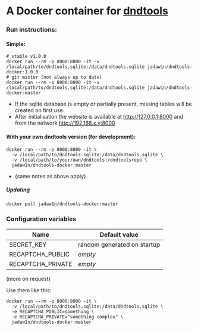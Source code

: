 A Docker container for [dndtools](https://github.com/dndtools/dndtools)
===============

### Run instructions:
#### Simple:
```
# stable v1.0.0
docker run --rm -p 8000:8000 -it -v /local/path/to/dndtools.sqlite:/data/dndtools.sqlite jadaw1n/dndtools-docker:1.0.0
# git master (not always up to date)
docker run --rm -p 8000:8000 -it -v /local/path/to/dndtools.sqlite:/data/dndtools.sqlite jadaw1n/dndtools-docker:master
```
- If the sqlite database is empty or partially present, missing tables will be created on first use.
- After initialisation the website is available at http://127.0.0.1:8000 and from the network http://192.168.x.y:8000 

#### With your own dndtools version (for development):
```
docker run --rm -p 8000:8000 -it \
  -v /local/path/to/dndtools.sqlite:/data/dndtools.sqlite \
  -v /local/path/to/your/own/dndtools:/dndtoolsrepo \
  jadaw1n/dndtools-docker:master
```
- (same notes as above apply)

##### Updating
```docker pull jadaw1n/dndtools-docker:master```

### Configuration variables

Name | Default value
---- | -------------
SECRET_KEY | random generated on startup
RECAPTCHA_PUBLIC | *empty*
RECAPTCHA_PRIVATE | *empty*
(more on request)

Use them like this:
```
docker run --rm -p 8000:8000 -it \
  -v /local/path/to/dndtools.sqlite:/data/dndtools.sqlite \
  -e RECAPTCHA_PUBLIC=something \
  -e RECAPTCHA_PRIVATE="something complex" \
  jadaw1n/dndtools-docker:master
```
